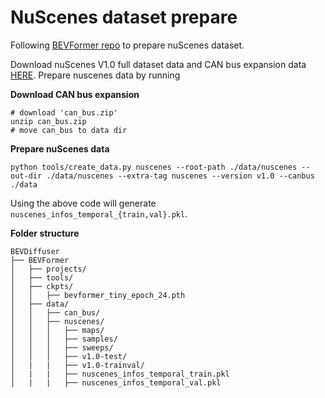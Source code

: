 # NuScenes dataset prepare

Following [BEVFormer repo](https://github.com/fundamentalvision/BEVFormer/blob/master/docs/prepare_dataset.md) to prepare nuScenes dataset.


Download nuScenes V1.0 full dataset data  and CAN bus expansion data [HERE](https://www.nuscenes.org/download). Prepare nuscenes data by running


**Download CAN bus expansion**
```
# download 'can_bus.zip'
unzip can_bus.zip 
# move can_bus to data dir
```

**Prepare nuScenes data**

```
python tools/create_data.py nuscenes --root-path ./data/nuscenes --out-dir ./data/nuscenes --extra-tag nuscenes --version v1.0 --canbus ./data
```

Using the above code will generate `nuscenes_infos_temporal_{train,val}.pkl`.

**Folder structure**
```
BEVDiffuser
├── BEVFormer
│   ├── projects/
│   ├── tools/
│   ├── ckpts/
│   │   ├── bevformer_tiny_epoch_24.pth
│   ├── data/
│   │   ├── can_bus/
│   │   ├── nuscenes/
│   │   │   ├── maps/
│   │   │   ├── samples/
│   │   │   ├── sweeps/
│   │   │   ├── v1.0-test/
│   |   |   ├── v1.0-trainval/
│   |   |   ├── nuscenes_infos_temporal_train.pkl
│   |   |   ├── nuscenes_infos_temporal_val.pkl
```
